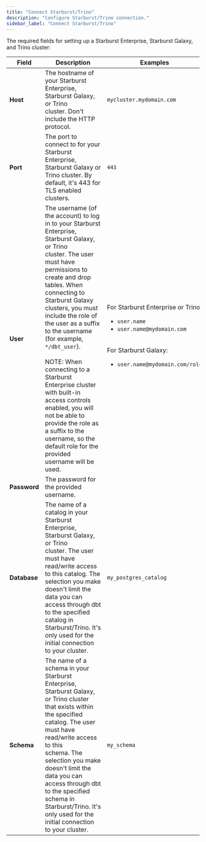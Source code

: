 ```yaml
---
title: "Connect Starburst/Trino"
description: "Configure Starburst/Trino connection."
sidebar_label: "Connect Starburst/Trino"
---
```


The required fields for setting up a Starburst Enterprise, Starburst Galaxy, and Trino cluster:  

| Field | Description | Examples |
| --- | --- | --- |
| **Host** | The hostname of your Starburst Enterprise, Starburst Galaxy, or Trino cluster. Don't include the HTTP protocol. | `mycluster.mydomain.com` |
| **Port** | The port to connect to for your Starburst Enterprise, Starburst Galaxy or Trino cluster. By default, it's 443 for TLS enabled clusters. | `443` |
| **User** | The username (of the account) to log in to your Starburst Enterprise, Starburst Galaxy, or Trino cluster. The user must have permissions to create and drop tables. When connecting to Starburst Galaxy clusters, you must include the role of the user as a suffix to the username (for example, `*/dbt_user`).<br/><br/>NOTE: When connecting to a Starburst Enterprise cluster with built-in access controls enabled, you will not be able to provide the role as a suffix to the username, so the default role for the provided username will be used. | For Starburst Enterprise or Trino: <br/> <ul><li>`user.name`</li><li>`user.name@mydomain.com`</li></ul><br/>For Starburst Galaxy:<br/> <ul><li>`user.name@mydomain.com/role`</li></ul> |
| **Password** | The password for the provided username. |   |
| **Database** | The name of a catalog in your Starburst Enterprise, Starburst Galaxy, or Trino cluster. The user must have read/write access to this catalog. The selection you make doesn't limit the data you can access through dbt to the specified catalog in Starburst/Trino. It's only used for the initial connection to your cluster. | `my_postgres_catalog` |
| **Schema** | The name of a schema in your Starburst Enterprise, Starburst Galaxy, or Trino cluster that exists within the specified catalog. The user must have read/write access to this schema. The selection you make doesn't limit the data you can access through dbt to the specified schema in Starburst/Trino. It's only used for the initial connection to your cluster. | `my_schema` |
